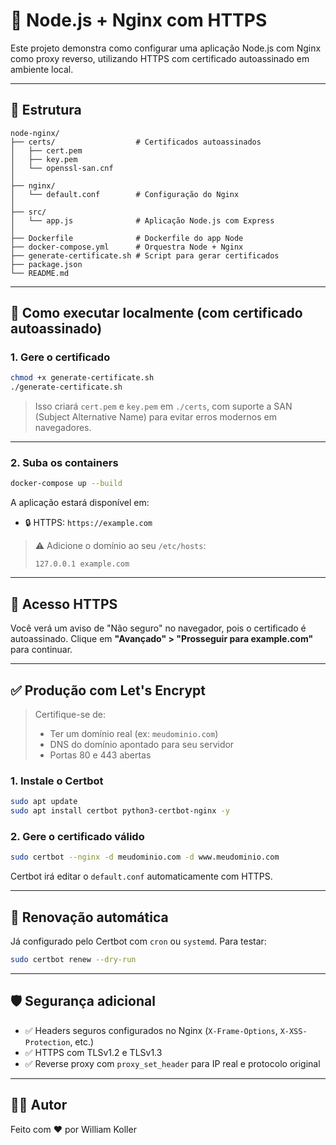 # 🔐 Node.js + Nginx com HTTPS

Este projeto demonstra como configurar uma aplicação Node.js com Nginx como proxy reverso, utilizando HTTPS com certificado autoassinado em ambiente local.

---

## 📁 Estrutura

```
node-nginx/
├── certs/                  # Certificados autoassinados
│   ├── cert.pem
│   ├── key.pem
│   └── openssl-san.cnf
│
├── nginx/
│   └── default.conf        # Configuração do Nginx
│
├── src/
│   └── app.js              # Aplicação Node.js com Express
│
├── Dockerfile              # Dockerfile do app Node
├── docker-compose.yml      # Orquestra Node + Nginx
├── generate-certificate.sh # Script para gerar certificados
├── package.json
└── README.md
```

---

## 🚀 Como executar localmente (com certificado autoassinado)

### 1. Gere o certificado

```bash
chmod +x generate-certificate.sh
./generate-certificate.sh
```

> Isso criará `cert.pem` e `key.pem` em `./certs`, com suporte a SAN (Subject Alternative Name) para evitar erros modernos em navegadores.

---

### 2. Suba os containers

```bash
docker-compose up --build
```

A aplicação estará disponível em:

- 🔒 HTTPS: `https://example.com`

> ⚠️ Adicione o domínio ao seu `/etc/hosts`:
>
> ```
> 127.0.0.1 example.com
> ```

---

## 🔐 Acesso HTTPS

Você verá um aviso de "Não seguro" no navegador, pois o certificado é autoassinado. Clique em **"Avançado" > "Prosseguir para example.com"** para continuar.

---

## ✅ Produção com Let's Encrypt

> Certifique-se de:
> - Ter um domínio real (ex: `meudominio.com`)
> - DNS do domínio apontado para seu servidor
> - Portas 80 e 443 abertas

### 1. Instale o Certbot

```bash
sudo apt update
sudo apt install certbot python3-certbot-nginx -y
```

### 2. Gere o certificado válido

```bash
sudo certbot --nginx -d meudominio.com -d www.meudominio.com
```

Certbot irá editar o `default.conf` automaticamente com HTTPS.

---

## 🔁 Renovação automática

Já configurado pelo Certbot com `cron` ou `systemd`. Para testar:

```bash
sudo certbot renew --dry-run
```

---

## 🛡 Segurança adicional

- ✅ Headers seguros configurados no Nginx (`X-Frame-Options`, `X-XSS-Protection`, etc.)
- ✅ HTTPS com TLSv1.2 e TLSv1.3
- ✅ Reverse proxy com `proxy_set_header` para IP real e protocolo original

---

## 👨‍💻 Autor

Feito com ❤️ por William Koller
